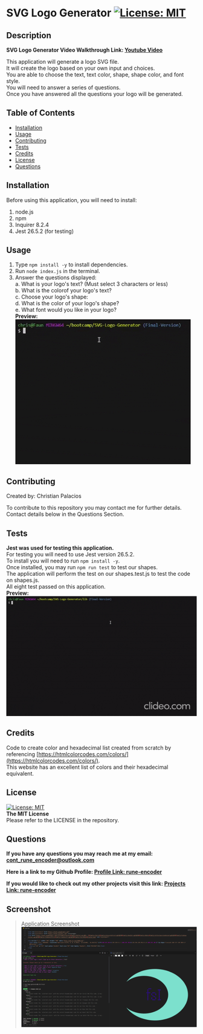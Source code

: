 # SVG Logo Generator [![License: MIT](https://img.shields.io/badge/License-MIT-yellow.svg)](https://opensource.org/licenses/MIT) 

 ## Description
 
 **SVG Logo Generator Video Walkthrough Link: [Youtube Video](https://www.youtube.com/watch?v=vDmrfy6X58o)** 
 
 This application will generate a logo SVG file.  
 It will create the logo based on your own input and choices.  
 You are able to choose the text, text color, shape, shape color, and font style.  
 You will need to answer a series of questions.  
 Once you have answered all the questions your logo will be generated.  
 
 ## Table of Contents
 
  - [Installation](#installation)
  - [Usage](#usage)
  - [Contributing](#contributing)
  - [Tests](#tests)
  - [Credits](#credits)
  - [License](#license)
  - [Questions](#questions)
 
 ## Installation
 
 Before using this application, you will need to install:
 1. node.js
 2. npm 
 3. Inquirer 8.2.4 
 4. Jest 26.5.2 (for testing)
 
 ## Usage
 
 1. Type `npm install -y` to install dependencies.  
 2. Run `node index.js` in the terminal.  
 3. Answer the questions displayed:  
 a. What is your logo's text? (Must select 3 characters or less)  
 b. What is the colorof your logo's text?  
 c. Choose your logo's shape:  
 d. What is the color of your logo's shape?  
 e. What font would you like in your logo?  
**Preview:**  
![Questions List](./assets/screenshots/console-prompt.gif)  
 
 
 ## Contributing
 
 Created by: Christian Palacios
 
 To contribute to this repository you may contact me for further details.  
 Contact details below in the Questions Section.
 
 ## Tests

 **Jest was used for testing this application.**  
 For testing you will need to use Jest version 26.5.2.  
 To install you will need to run `npm install -y`.  
 Once installed, you may run `npm run test` to test our shapes.  
 The application will perform the test on our shapes.test.js to test the code on shapes.js.  
 All eight test passed on this application.  
 **Preview:**  
 ![Testing](./assets/screenshots/jest-test.gif) 
 
 ## Credits
 
Code to create color and hexadecimal list created from scratch by referencing [https://htmlcolorcodes.com/colors/](https://htmlcolorcodes.com/colors/).  
This website has an excellent list of colors and their hexadecimal equivalent. 
 
 ## License

 [![License: MIT](https://img.shields.io/badge/License-MIT-yellow.svg)](https://opensource.org/licenses/MIT)  
 **The MIT License**  
 Please refer to the LICENSE in the repository.

 ## Questions
 
 **If you have any questions you may reach me at my email: [cont_rune_encoder@outlook.com](mailto:cont_rune_encoder@outlook.com)**  

 **Here is a link to my Github Profile: [Profile Link: rune-encoder](https://github.com/rune-encoder)**  

 **If you would like to check out my other projects visit this link: [Projects Link: rune-encoder](https://github.com/rune-encoder?tab=repositories)**  
    

## Screenshot
 >Application Screenshot
 ![Screenshot](./assets/screenshots/screenshot.png) 
